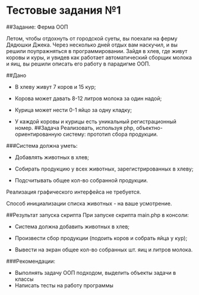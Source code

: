# Тестовые задания №1

##Задание: Ферма ООП

Летом, чтобы отдохнуть от городской суеты, вы поехали на ферму Дядюшки Джека. Через несколько дней отдых вам наскучил, и вы решили поупражняться в программировании. Зайдя в хлев, где живут коровы и куры, и увидев как работает автоматический сборщик молока и яиц, вы решили описать его работу в парадигме ООП.

##Дано

- В хлеву живут 7 коров и 15 кур;

- Корова может давать 8-12 литров молока за один надой;

- Курица может нести 0-1 яйцо за одну кладку;

- У каждой коровы и курицы есть уникальный регистрационный номер.
##Задача
Реализовать, используя php, объектно-ориентированную систему: прототип сбора продукции.

###Система должна уметь:
- Добавлять животных в хлев;

- Собирать продукцию у всех животных, зарегистрированных в хлеву;

- Подсчитывать общее кол-во собранной продукции.

Реализация графического интерфейса не требуется.  

Способ инициализации списка животных - на ваше усмотрение.

##Результат запуска скрипта
При запуске скрипта main.php в консоли:
- Система должна добавить животных в хлев;

- Произвести сбор продукции (подоить коров и собрать яйца у кур);

- Вывести на экран общее кол-во собранных шт. яиц и литров молока.


###Рекомендации:
- Выполнять задачу ООП подходом, выделить объекты задачи в классы
- Написать тесты на работу программы
